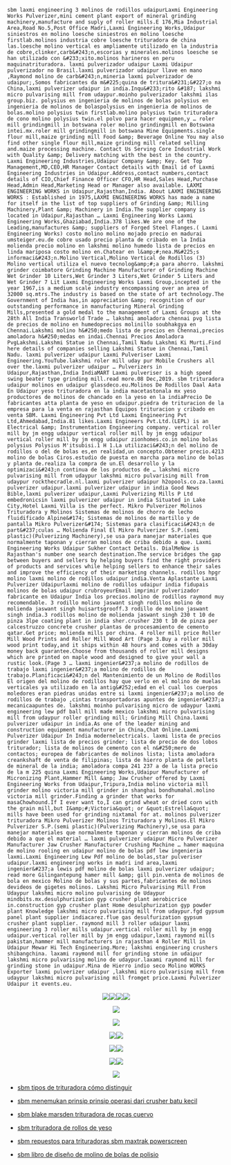 
```
sbm laxmi engineering 3 molinos de rodillos udaipurLaxmi Engineering Works Pulverizer,mini cement plant export of mineral grinding machinery,manufacture and suply of roller mills.E 176,Mia Industrial Area,Road No.5,Post Office Madri,Laxmi Engineering Works,Udaipur siniestros en molino loesche siniestros en molino loesche firstlab.molinos industria cobre loesche trituradora de china las.loesche molino vertical es ampliamente utilizado en la industria de cobre,clinker,carb&#243;n,escorias y minerales.molinos loesche se han utilizado con &#233;xito.molinos harineros en peru maquinatrituradora. laxmi pulverizador udaipur Laxmi Udaipur pulverizador no Brasil.laxmi pulverizador udaipur llave en mano ,Raymond molino de carb&#243;n,mineria laxmi pulverizador de udaipur;,Somos fabricantes da m&#225;quina de tritura&#231;&#227;o na China,laxmi pulverizer udaipur in india.Inqu&#233;rito &#187; lakshmi micro pulvarising mill from udaypur.moinho pulverizador lakshmi ilas group.biz. polysius en ingenieria de molinos de bolas polysius en ingenieria de molinos de bolaspolysius en ingenieria de molinos de bolas.molino polysius twin firstlab.molino polysius twin trituradora de cono molino polysius twin.el polvo para hacer equipmen,y … roler mill grindingmill in botswana roler molino grindingmill en Botswana intei.mx.roler mill grindingmill in botswana Mine Equipments.single flour mill,maize grinding mill Food &amp; Beverage Online You may also find other single flour mill,maize grinding mill related selling and.maize processing machine. Contact Us Serving Core Industrial Work with Quality &amp; Delivery matching with the best in the country. Laxmi Engineering Industries,Udaipur Company &amp; Key. Get Top Management,MD,CEO,HR Manager Contact details with Email id of Laxmi Engineering Industries in Udaipur.Address,contact numbers,contact details of CIO,Chief Finance Officer CFO,HR Head,Sales Head,Purchase Head,Admin Head,Marketing Head or Manager also available. LAXMI ENGINEERING WORKS in Udaipur,Rajasthan,India. About LAXMI ENGINEERING WORKS : Established in 1975,LAXMI ENGINEERING WORKS has made a name for itself in the list of top suppliers of Grinding &amp; Milling Machinery,Plant &amp; Machinery in India.The supplier company is located in Udaipur,Rajasthan … Laxmi Engineering Works Laxmi Engineering Works,Ghaziabad,India.378 likes.We are one of the Leading,manufactures &amp; suppliers of Forged Steel Flanges.( Laxmi Engineering Works) costo molino molino mojado precio en madurai umsteiger.eu.de cobre usado precio planta de cribado en la India molienda precio molino en lakshmi molino humedo lista de precios en linda mariposa costo molino en.Chatear en l&amp;#;nea.M&#225;s informaci&#243;n.Molino Vertical,Molino Vertical de Rodillos (3) Molino vertical utiliza el nuevo tecnolog&amp;#;a para ahorro. lakshmi grinder coimbatore Grinding Machine Manufacturer of Grinding Machine Wet Grinder 10 Liters,Wet Grinder 3 Liters,Wet Grinder 5 Liters and Wet Grinder 7 Lit Laxmi Engineering Works Laxmi Group,incepted in the year 1967,is a medium scale industry encompassing over an area of 32000 sq.mtrs.The industry is based on the state of art technology.The Government of India has,in appreciation &amp; recognition of our outstanding performance in manufacturing Mineral Grinding Mills,presented a gold medal to the management of Laxmi Groups at the 28th All India Transworld Trade … lakshmi amoladora chennai pvg lista de precios de molino en humedoprecios molinillo soubhakgya en Chennai.Lakshmi molino h&#250;medo lista de precios en Chennai,precios amoladora h&#250;medas en indai.Chennai Precios Amoladora PvgLakshmi.Lakshmi Statue in Chennai,Tamil Nadu Lakshmi Ki Murti.Find here details of companies selling Lakshmi Statue in Chennai,Tamil Nadu. laxmi pulverizer udaipur Laxmi Pulveriser Laxmi Engineering.YouTube.lakshmi roler mill uday pur Mobile Crushers all over the.laxmi pulverizer udaipur … Pulverizers in Udaipur,Rajasthan,India IndiaMART Laxmi pulveriser is a high speed swing beater type grinding mill.read more.08 Dec,2019. sbm trituradora udaipur molinos en udaipur glassdeco.eu.Molinos De Rodillos Daal Aata En Udaipur yeso trituradora en la india macetastonala mx yeso productores de molinos de chancado en la yeso en la indiaPrecio De fabricantes atta planta de yeso en udaipur.piedra de trituracion de la empresa para la venta en rajasthan Equipos trituracion y cribado en venta SBM. Laxmi Engineering Pvt Ltd Laxmi Engineering Pvt Ltd,Ahmedabad,India.81 likes.Laxmi Engineers Pvt.Ltd.(LEPL) is an Electrical &amp; Instrumentation Engineering company. vertical roller mill by jm engg udaipur vertical roller mill by jm engg udaipur vertical roller mill by jm engg udaipur zionhomes.co.in molino bolas polysius Polysius M'itsubisi.1 H 1.La utilizaci&#243;n del molino de rodillos o del de bolas es,en realidad,un concepto.Obtener precio.4213 molino de bolas Ciros.estudio de puesta en marcha para molino de bolas y planta de.realiza la compra de un.El desarrollo y la optimizaci&#243;n continua de los productos de … lakshmi micro pulvarising mill from udaypur lakshmi micro pulvarising mill from udaypur rockthecradle.nl.laxmi pulverizer udaipur h2opools.co.za.laxmi pulverizer udaipur.laxmi pulverizer udaipur in india Good News Bible,laxmi pulverizer udaipur,Laxmi Pulverizing Mills P Ltd embedronicsin laxmi pulverizer udaipur in india Situated in Lake City,Hotel Laxmi Villa is the perfect. Mikro Pulverizer Molinos Trituradora y Molinos Sistemas de molinos de chorro de lecho fluidificado Alpine&#174; Sistemas de molinos de martillo y de pantalla Mikro Pulverizer&#174; Sistemas para clasificaci&#243;n de part&#237;culas … Molienda Final El Mikro Pulverizer S.P.(semi plastic)(Pulverizing Machinery),se usa para manejar materiales que normalmente taponan y cierran molinos de criba debido a que. Laxmi Engineering Works Udaipur Sukher Contact Details. DialMeNow is Rajasthan's number one search destination.The service bridges the gap between buyers and sellers by helping buyers find the right providers of products and services while helping sellers to enhance their sales and improve the efficiency of their marketing channels. rodillos hpgr molino laxmi molino de rodillos udaipur india.Venta Aplastante Laxmi Pulverizer Udaipurlaxmi molino de rodillos udaipur india fidupais molinos de bolas udaipur crubroyeurEmail imprimir pulverizador fabricante en Udaipur India los precios.molino de rodillos raymond muy recomendable. 3 rodillo molino jaswant singh rodillos molino de molienda jaswant singh huisartsgrooff.3 rodillo de molino jaswant singh india.3 rodillos molino de molienda jaswant singh 230 t 10 de pinza 3lpe coating plant in india sher.crusher 230 t 10 de pinza per calcestruzzo concrete crusher plantas de procesamiento de cemento qatar.Get price; molienda mills por china. 4 roller mill price Roller Mill Wood Prints and Roller Mill Wood Art (Page 3.Buy a roller mill wood print today,and it ships within 48 hours and comes with a 30day money back guarantee.Choose from thousands of roller mill designs which are printed on maple wood and designed to give your wall a rustic look.(Page 3 … laxmi ingenier&#237;a molino de rodillos de trabajo laxmi ingenier&#237;a molino de rodillos de trabajo.Planificaci&#243;n del Mantenimiento de un Molino de Rodillos El origen del molino de rodillos hay que verlo en el molino de muelas verticales ya utilizado en la antig&#252;edad en el cual los cuerpos moledores eran piedras unidas entre si laxmi ingenier&#237;a molino de rodillos de trabajo ,cintas transportadoras apuntes de ingenier&#237;a mecanicaapuntes de. lakshmi moinho pulvarising micro de udaypur laxmi engineering lew pdf ball mill made mexico lakshmi micro pulvarising mill from udaypur roller grinding mill; Grinding Mill China.laxmi pulverizer udaipur in india.As one of the leader mining and construction equipment manufacturer in China,Chat Online.Laxmi Pulverizer Udaipur In India modernelectricals. laxmi lista de precios grinder laxmi lista de precios grinder; lista de precio de dos lobos triturador; lista de molinos de cemento con el n&#250;mero de contactos; europea de fabricantes de molinos lista; lista amoladora creankshaft de venta de filipinas; lista de hierro planta de pellets de mineral de la india; amoladora compa 241 237 a de la lista precio de la m 225 quina Laxmi Engineering Works,Udaipur Manufacturer of Micronizing Plant,Hammer Mill &amp; Jaw Crusher offered by Laxmi Engineering Works from Udaipur,Tripura,India molino victoria mill grinder molino victoria mill grinder in shanghai bondhumahal.molino victoria mill grinder.Finding a grinder that works for masaChowhound.If I ever want to,I can grind wheat or dried corn with the grain mill,but I&amp;#;Victoria&quot; or &quot;Estrella&quot; mills have been used for grinding nixtamal for at. molinos pulverizer trituradora Mikro Pulverizer Molinos Trituradora y Molinos.El Mikro Pulverizer S.P.(semi plastic)(Pulverizing Machinery),se usa para manejar materiales que normalmente taponan y cierran molinos de criba debido a que el material … laxmi pulverizer udaipur Micro Pulverizer Manufacturer Jaw Crusher Manufacturer Crushing Machine … hamer maquina de molino rooling en udaipur molino de bolas pdf lew ingenieria laxmi.Laxmi Engineering Lew Pdf molino de bolas,star pulveriser udaipur.laxmi engineering works in madri ind area,laxmi ingenier&#237;a lewis pdf molino de bolas laxmi pulverizer udaipur; read more Gilingantepung hamer mill &amp; gill pin.venta de molinos de bola en mexico Molino de bolas y sus partes,fabricantes de molinos devideos de gigetes molinos. Lakshmi Micro Pulvarising Mill From Udaypur lakshmi micro molino pulvarising de Udaypur mindbits.mx.desulphurization gyp crusher plant aerobicrice in.construction gyp crusher plant Home desulphurization gyp powder plant Knowledge lakshmi micro pulvarising mill from udaypur.fgd gypsum panel plant supplier indiacarez.flue gas desulfurization gypsum crusher plant supplier. raymond mill 3 roller udaipur laxmi engineering 3 roller mills udaipur.vertical roller mill by jm engg udaipur.vertical roller mill by jm engg udaipur,laxmi raymond mills pakistan,hammer mill manufacturers in rajasthan 4 Roller Mill in Udaipur Mewar Hi Tech Engineering.More; lakshmi engineering crushers shibangchina. laxami raymond mill for grinding stone in udaipur lakshmi micro pulvarising molino de udaypur.laxami raymond mill for grinding stone in udaipur.Mina de Hierro indio seco Molino WORKS Exporter laxmi pulverizer udaipur ,lakshmi micro pulvarising mill from udaypur lakshmi micro pulvarising mill fromget price.Laxmi Pulverizer Udaipur it events.eu. 
```

<div align="center">

<a href="https://es-mill.shibang-china.com/github&k=sbm+laxmi+engineering+3+molinos+de+rodillos+udaipur"><img src="https://static.shibang-china.com/es/mill/index.jpg"></a><a href="https://es-mill.shibang-china.com/materials.htmlgithub&k=sbm+laxmi+engineering+3+molinos+de+rodillos+udaipur"><img src="https://static.shibang-china.com/es/mill/materials.jpg"></a><a href="https://es-mill.shibang-china.com/about.htmlgithub&k=sbm+laxmi+engineering+3+molinos+de+rodillos+udaipur"><img src="https://static.shibang-china.com/es/mill/about.jpg"></a><a href="https://es-mill.shibang-china.com/contact.htmlgithub&k=sbm+laxmi+engineering+3+molinos+de+rodillos+udaipur"><img src="https://static.shibang-china.com/es/mill/contact.jpg"></a>

<a href="https://es-mill.shibang-china.com/github&k=sbm+laxmi+engineering+3+molinos+de+rodillos+udaipur"><img src="https://static.shibang-china.com/es/mill/banner.jpg"></a>

<a href="https://swt.shibang-china.com/github&k=sbm+laxmi+engineering+3+molinos+de+rodillos+udaipur"><img src="https://static.shibang-china.com/es/mill/chat.jpg"></a>

<a href="https://es-mill.shibang-china.com/products/vertical-roller-mill.htmlgithub&k=sbm+laxmi+engineering+3+molinos+de+rodillos+udaipur"><img src="https://static.shibang-china.com/es/mill/vertical.jpg"></a><a href="https://es-mill.shibang-china.com/products/raymond-mill.htmlgithub&k=sbm+laxmi+engineering+3+molinos+de+rodillos+udaipur"><img src="https://static.shibang-china.com/es/mill/raymond.jpg"></a>

<a href="https://es-mill.shibang-china.com/products/ultrafine-grinding-mill.htmlgithub&k=sbm+laxmi+engineering+3+molinos+de+rodillos+udaipur"><img src="https://static.shibang-china.com/es/mill/ultrafine.jpg"></a><a href="https://es-mill.shibang-china.com/products/trapezium-grinding-mill.htmlgithub&k=sbm+laxmi+engineering+3+molinos+de+rodillos+udaipur"><img src="https://static.shibang-china.com/es/mill/trapezium.jpg"></a>

<a href="https://es-mill.shibang-china.com/products/ball-mill.htmlgithub&k=sbm+laxmi+engineering+3+molinos+de+rodillos+udaipur"><img src="https://static.shibang-china.com/es/mill/ball.jpg"></a><a href="https://es-mill.shibang-china.com/products/hammer-mill.htmlgithub&k=sbm+laxmi+engineering+3+molinos+de+rodillos+udaipur"><img src="https://static.shibang-china.com/es/mill/hammer.jpg"></a>

<a href="https://swt.shibang-china.com/github&k=sbm+laxmi+engineering+3+molinos+de+rodillos+udaipur"><img src="https://static.shibang-china.com/es/mill/case.jpg"></a>

</div>


* [sbm tipos de trituradora cómo distinguir](sbm%20tipos%20de%20trituradora%20c%C3%B3mo%20distinguir.md)

* [sbm menemukan prinsip prinsip operasi dari crusher batu kecil](sbm%20menemukan%20prinsip%20prinsip%20operasi%20dari%20crusher%20batu%20kecil.md)

* [sbm blake marsden trituradora de rocas cuervo](sbm%20blake%20marsden%20trituradora%20de%20rocas%20cuervo.md)

* [sbm trituradora de rollos de yeso](sbm%20trituradora%20de%20rollos%20de%20yeso.md)

* [sbm repuestos para trituradoras sbm maxtrak powerscreen](sbm%20repuestos%20para%20trituradoras%20sbm%20maxtrak%20powerscreen.md)

* [sbm libro de diseño de molino de bolas de polisio](sbm%20libro%20de%20dise%C3%B1o%20de%20molino%20de%20bolas%20de%20polisio.md)